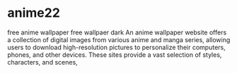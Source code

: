 # anime22
free anime wallpaper free wallpaer dark An anime wallpaper website offers a collection of digital images from various anime and manga series, allowing users to download high-resolution pictures to personalize their computers, phones, and other devices. These sites provide a vast selection of styles, characters, and scenes, 
